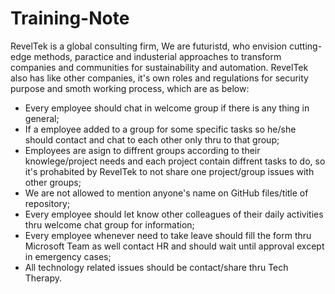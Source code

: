 # Training-Note
RevelTek is a global consulting firm, We are futuristd, who envision cutting-edge methods, paractice and industerial approaches to transform companies and communities for sustainability and automation. RevelTek also has like other companies, it's own roles and regulations for security purpose and smoth working process, which are as below: 
* Every employee should chat in welcome group if there is any thing in general;
* If a employee added to a group for some specific tasks so he/she should contact and chat to each other only thru to that group;
* Employees are asign to diffrent groups according to their knowlege/project needs and each project contain diffrent tasks to do, so it's prohabited by RevelTek to not share one project/group issues with other groups;
* We are not allowed to mention anyone's name on GitHub files/title of repository;
* Every employee should let know other colleagues of their daily activities thru welcome chat group for information;
* Every employee whenever need to take leave should fill the form thru Microsoft Team as well contact HR and should wait until approval except in emergency cases;
* All technology related issues should be contact/share thru Tech Therapy.
